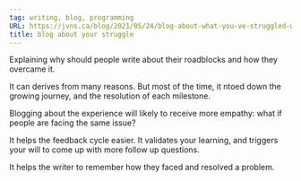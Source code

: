 ```yaml
---
tag: writing, blog, programming
URL: https://jvns.ca/blog/2021/05/24/blog-about-what-you-ve-struggled-with/
title: blog about your struggle
---
```


Explaining why should people write about their roadblocks and how they overcame it.

It can derives from many reasons. But most of the time, it ntoed down the growing journey, and the resolution of each milestone.

Blogging about the experience will likely to receive more empathy: what if people are facing the same issue?

It helps the feedback cycle easier. It validates your learning, and triggers your will to come up with more follow up questions.

It helps the writer to remember how they faced and resolved a problem. 